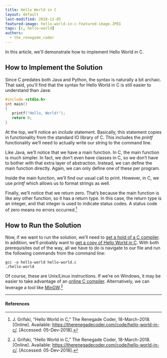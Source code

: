 ```yaml
---
title: Hello World in C
layout: default
last-modified: 2018-12-05
featured-image: hello-world-in-c-featured-image.JPEG
tags: [c, hello-world]
authors:
  - the_renegade_coder
---
```


In this article, we'll demonstrate how to implement Hello World in C.

## How to Implement the Solution

Since C predates both Java and Python, the syntax is naturally a bit archaic.
That said, you’ll find that the syntax for Hello World in C is still easier to
understand than Java:

```c
#include <stdio.h>
int main()
{
   printf("Hello, World!");
   return 0;
}
```

At the top, we’ll notice an _include_ statement. Basically, this statement copies
in functionality from the standard IO library of C. This includes the _printf_
functionality we’ll need to actually write our string to the command line.

Like Java, we’ll notice that we have a main function. In C, the main function is
much simpler. In fact, we don’t even have classes in C, so we don’t have to bother
with that extra layer of abstraction. Instead, we can define the main function
directly. Again, we can only define one of these per program.

Inside the main function, we’ll find our usual call to print. However, in C,
we use _printf_ which allows us to format strings as well.

Finally, we’ll notice that we return zero. That’s because the main function is
like any other function, so it has a return type. In this case, the return type
is an integer, and that integer is used to indicate status codes. A status code
of zero means no errors occurred.[^1]

## How to Run the Solution

Now, if we want to run the solution, we’ll need to [get a hold of a C compiler][1].
In addition, we’ll probably want to [get a copy of Hello World in C][2]. With both
prerequisites out of the way, all we have to do is navigate to our file and run
the following commands from the command line:

```console
gcc -o hello-world hello-world.c
./hello-world
```

Of course, these are Unix/Linux instructions. If we’re on Windows, it may be easier
to take advantage of an [online C compiler][3]. Alternatively, we can leverage a tool
like [MinGW][4].[^1]

---

#### References

 [^1]: J. Grifski, “Hello World in C,” The Renegade Coder, 18-March-2018. [Online]. Available: <https://therenegadecoder.com/code/hello-world-in-c/>. [Accessed: 05-Dev-2018].

[1]: https://gcc.gnu.org/
[2]: https://github.com/jrg94/sample-programs/blob/master/archive/c/c/hello-world.c
[3]: https://www.onlinegdb.com/online_c_compiler
[4]: http://www.mingw.org/
